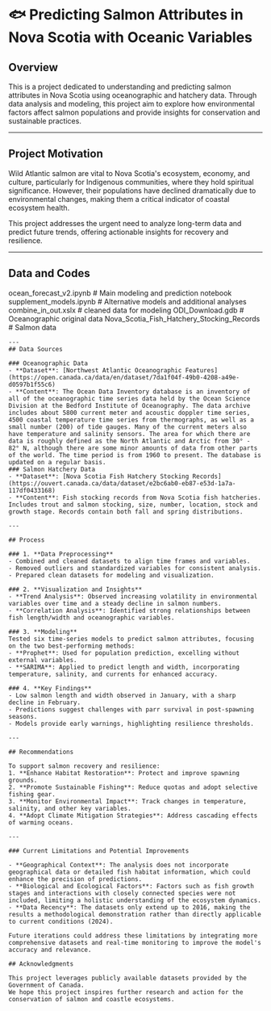 # 🐟 Predicting Salmon Attributes in Nova Scotia with Oceanic Variables

## Overview  
This is a project dedicated to understanding and predicting salmon attributes in Nova Scotia using oceanographic and hatchery data. Through data analysis and modeling, this project aim to explore how environmental factors affect salmon populations and provide insights for conservation and sustainable practices.  

---

## Project Motivation  

Wild Atlantic salmon are vital to Nova Scotia's ecosystem, economy, and culture, particularly for Indigenous communities, where they hold spiritual significance. However, their populations have declined dramatically due to environmental changes, making them a critical indicator of coastal ecosystem health.  

This project addresses the urgent need to analyze long-term data and predict future trends, offering actionable insights for recovery and resilience.  

---

## Data and Codes 

ocean_forecast_v2.ipynb  # Main modeling and prediction notebook  
supplement_models.ipynb # Alternative models and additional analyses  
combine_in_out.xslx # cleaned data for modeling
ODI_Download.gdb # Oceanographic original data
Nova_Scotia_Fish_Hatchery_Stocking_Records # Salmon data

```  
---
## Data Sources  

### Oceanographic Data  
- **Dataset**: [Northwest Atlantic Oceanographic Features](https://open.canada.ca/data/en/dataset/7da1f04f-49b0-4208-a49e-d0597b1f55c6)  
- **Content**: The Ocean Data Inventory database is an inventory of all of the oceanographic time series data held by the Ocean Science Division at the Bedford Institute of Oceanography. The data archive includes about 5800 current meter and acoustic doppler time series, 4500 coastal temperature time series from thermographs, as well as a small number (200) of tide gauges. Many of the current meters also have temperature and salinity sensors. The area for which there are data is roughly defined as the North Atlantic and Arctic from 30° - 82° N, although there are some minor amounts of data from other parts of the world. The time period is from 1960 to present. The database is updated on a regular basis.
### Salmon Hatchery Data  
- **Dataset**: [Nova Scotia Fish Hatchery Stocking Records](https://ouvert.canada.ca/data/dataset/e2bc6ab0-eb87-e53d-1a7a-117df0433168) 
- **Content**: Fish stocking records from Nova Scotia fish hatcheries. Includes trout and salmon stocking, size, number, location, stock and growth stage. Records contain both fall and spring distributions. 

---

## Process  

### 1. **Data Preprocessing**  
- Combined and cleaned datasets to align time frames and variables.  
- Removed outliers and standardized variables for consistent analysis.  
- Prepared clean datasets for modeling and visualization.  

### 2. **Visualization and Insights**  
- **Trend Analysis**: Observed increasing volatility in environmental variables over time and a steady decline in salmon numbers.  
- **Correlation Analysis**: Identified strong relationships between fish length/width and oceanographic variables.  

### 3. **Modeling**  
Tested six time-series models to predict salmon attributes, focusing on the two best-performing methods:  
- **Prophet**: Used for population prediction, excelling without external variables.  
- **SARIMA**: Applied to predict length and width, incorporating temperature, salinity, and currents for enhanced accuracy.  

### 4. **Key Findings**  
- Low salmon length and width observed in January, with a sharp decline in February.  
- Predictions suggest challenges with parr survival in post-spawning seasons.  
- Models provide early warnings, highlighting resilience thresholds.  

---

## Recommendations  

To support salmon recovery and resilience:  
1. **Enhance Habitat Restoration**: Protect and improve spawning grounds.  
2. **Promote Sustainable Fishing**: Reduce quotas and adopt selective fishing gear.  
3. **Monitor Environmental Impact**: Track changes in temperature, salinity, and other key variables.  
4. **Adopt Climate Mitigation Strategies**: Address cascading effects of warming oceans.  

---

### Current Limitations and Potential Improvements  

- **Geographical Context**: The analysis does not incorporate geographical data or detailed fish habitat information, which could enhance the precision of predictions.  
- **Biological and Ecological Factors**: Factors such as fish growth stages and interactions with closely connected species were not included, limiting a holistic understanding of the ecosystem dynamics.  
- **Data Recency**: The datasets only extend up to 2016, making the results a methodological demonstration rather than directly applicable to current conditions (2024).  

Future iterations could address these limitations by integrating more comprehensive datasets and real-time monitoring to improve the model's accuracy and relevance.  

## Acknowledgments  

This project leverages publicly available datasets provided by the Government of Canada. 
We hope this project inspires further research and action for the conservation of salmon and coastle ecosystems. 
